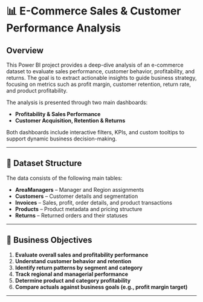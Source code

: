 # 📊 E-Commerce Sales & Customer Performance Analysis

## Overview

This Power BI project provides a deep-dive analysis of an e-commerce dataset to evaluate sales performance, customer behavior, profitability, and returns. The goal is to extract actionable insights to guide business strategy, focusing on metrics such as profit margin, customer retention, return rate, and product profitability.

The analysis is presented through two main dashboards:
- **Profitability & Sales Performance**
- **Customer Acquisition, Retention & Returns**

Both dashboards include interactive filters, KPIs, and custom tooltips to support dynamic business decision-making.

---

## 📁 Dataset Structure

The data consists of the following main tables:

- **AreaManagers** – Manager and Region assignments
- **Customers** – Customer details and segmentation
- **Invoices** – Sales, profit, order details, and product transactions
- **Products** – Product metadata and pricing structure
- **Returns** – Returned orders and their statuses

---

## 🎯 Business Objectives

1. **Evaluate overall sales and profitability performance**
2. **Understand customer behavior and retention**
3. **Identify return patterns by segment and category**
4. **Track regional and managerial performance**
5. **Determine product and category profitability**
6. **Compare actuals against business goals (e.g., profit margin target)**

---
